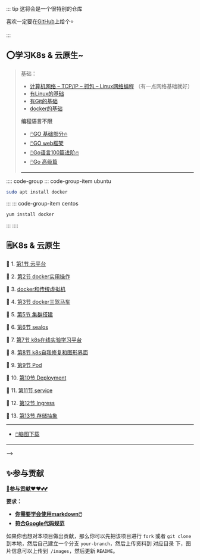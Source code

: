 :::  tip 
这将会是一个很特别的仓库

喜欢一定要在[GitHub](https://github.com/3293172751/cs-awesome-Block_Chain)上给个⭐

:::



## ⭕学习K8s & 云原生~

> 基础：
>
> +  [计算机网络 – TCP/IP – 抓包 – Linux网络编程](https://github.com/3293172751/Block_Chain/blob/master/web/README.md) （有一点网络基础就好）
> +  [有Linux的基础](https://github.com/3293172751/CS_COURSE/blob/master/linux/README.md)
> +  [有Git的基础](https://github.com/3293172751/awesome-cs-course/blob/master/Git/README.md)
> +  [docker的基础](https://docker.nsddd.top)
>
> **编程语言不限**
>
> -  [🖱️GO 基础部分🔥](https://github.com/3293172751/Block_Chain/blob/master/TOC.md)
> -  [🖱️GO web框架](https://github.com/3293172751/Block_Chain/blob/master/go-web)
> -  [🖱️Go语言100篇进阶🔥](https://github.com/3293172751/Block_Chain/blob/master/Gomd_super/README.md)
> -  [🖱️Go 高级篇](https://github.com/3293172751/Block_Chain/blob/master/go-advancend/README.md)
>
> ---




:::: code-group
::: code-group-item ubuntu

```bash
sudo apt install docker
```

:::
::: code-group-item centos

```shell
yum install docker
```

:::
::::



## 🗒️K8s & 云原生

🐋 1. [第1节 云平台](1.md)

🐋 2. [第2节 docker实用操作](2.md)

🐋 3. [docker和传统虚拟机](3.md)

🐋 4. [第3节 docker三驾马车](4.md)

🐋 5. [第5节 集群搭建](5.md)

🐋 6. [第6节 sealos](6.md)

🐋 7. [第7节 k8s在线实验学习平台](7.md)

🐋 8. [第8节 k8s自我修复和图形界面](8.md)

🐋 9. [第9节 Pod](9.md)

🐋 10. [第10节 Deployment](10.md)

🐋 11. [第11节 service](11.md)

🐋 12. [第12节 Ingress](12.md)

🐋 13. [第13节 存储抽象](13.md)

<!--

🐋 14. [容器数据卷](14.md)

🐋 15. [docker基础篇最后补充-资源](15.md)

🐋 16. [tomcat安装挂载](16.md)

🐋 17. [docker安装MySQL](17.md)

🐋 18. [docker安装redis](18.md)

🐋 19. [mysql主从复制docker版](19.md)

🐋 20. [分布式存储之hash取余算法](20.md)

🐋 21. [3主3从redis集群扩缩容配置案例说明](21.md)

🐋 22. [redis主从扩容](22.md)

🐋 23. [redis主从缩容](23.md)

🐋 24. [DockerFile解析](24.md)

🐋 25. [dockerfile保留字](25.md)

🐋 26. [dockerfile案例](26.md)

🐋 27. [虚悬镜像](27.md)

🐋 28. [编写自定义镜像myubuntu](28.md)

🐋 29. [Docker微服务实战](29.md)

🐋 30. [docker 网络](30.md)

🐋 31. [docker网络模式](31.md)

🐋 32. [bridge是什么](32.md)

🐋 33. [host是什么](33.md)

🐋 34. [none是什么](34.md)

🐋 35. [container是什么](35.md)

🐋 36. [自定义网络格式](36.md)

🐋 37. [Docker平台架构图解](37.md)

🐋 38. [docker-compose容器编排](38.md)

🐋 39. [Compose核心概念](39.md)

🐋 40. [改造升级微服务工程docker_boot](40.md)
<!-- 这是一个注释 -->
---

+  [ 🖱️脑图下载](脑图笔记)

---
-->
## ✨参与贡献

**[🫵参与贡献❤️❤️💕💕](https://nsddd.top/archives/contributors)**

**要求：**

- [**你需要学会使用markdown🖱️**](https://github.com/3293172751/CS_COURSE/blob/master/markdown/README.md)
- [**符合Google代码规范**](https://zh-google-styleguide.readthedocs.io/en/latest/google-cpp-styleguide/)

如果你也想对本项目做出贡献，那么你可以先把该项目进行 `fork` 或者 `git clone` 到本地，然后自己建立一个分支 `your-branch`，然后上传资料到 对应目录 下，图片信息可以上传到` /images`，然后更新 `README`。
